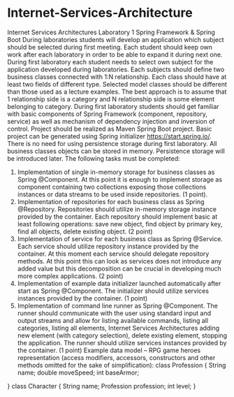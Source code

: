 # Internet-Services-Architecture

Internet Services
Architectures
Laboratory 1
Spring Framework & Spring Boot
During laboratories students will develop an application which subject should be selected
during first meeting. Each student should keep own work after each laboratory in order to
be able to expand it during next one.
During first laboratory each student needs to select own subject for the application
developed during laboratories. Each subjects should define two business classes
connected with 1:N relationship. Each class should have at least two fields of different
type. Selected model classes should be different than those used as a lecture examples.
The best approach is to assume that 1 relationship side is a category and N relationship
side is some element belonging to category.
During first laboratory students should get familiar with basic components of Spring
Framework (component, repository, service) as well as mechanism of dependency
injection and inversion of control. Project should be realized as Maven Spring Boot project.
Basic project can be generated using Spring initializer https://start.spring.io/.
There is no need for using persistence storage during first laboratory. All business classes
objects can be stored in memory. Persistence storage will be introduced later.
The following tasks must be completed:
1. Implementation of single in-memory storage for business classes as Spring
@Component. At this point it is enough to implement storage as component
containing two collections exposing those collections instances or data streams to
be used inside repositories. (1 point).
2. Implementation of repositories for each business class as Spring @Repository.
Repositories should utilize in-memory storage instance provided by the container.
Each repository should implement basic at least following operations: save new
object, find object by primary key, find all objects, delete existing object. (2 point)
3. Implementation of service for each business class as Spring @Service. Each
service should utilize repository instance provided by the container. At this moment
each service should delegate repository methods. At this point this can look as
services does not introduce any added value but this decomposition can be crucial
in developing much more complex applications. (2 point)
4. Implementation of example data initializer launched automatically after start as
Spring @Component. The initializer should utilize services instances provided by
the container. (1 point)
5. Implementation of command line runner as Spring @Component. The runner
should communicate with the user using standard input and output streams and
allow for listing available commands, listing all categories, listing all elements,
Internet Services
Architectures
adding new element (with category selection), delete existing element, stopping the
application. The runner should utilize services instances provided by the container.
(1 point)
Example data model – RPG game heroes representation (access modifiers, accessors,
constructors and other methods omitted for the sake of simplification):
class Profession {
 String name;
 double moveSpeed;
 int baseArmor;

}
class Character {
 String name;
 Profession profession;
 int level;
}